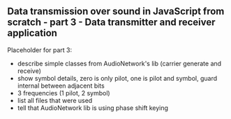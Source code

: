 ## Data transmission over sound in JavaScript from scratch - part 3 - Data transmitter and receiver application

Placeholder for part 3:

- describe simple classes from AudioNetwork's lib (carrier generate and receive)
- show symbol details, zero is only pilot, one is pilot and symbol, guard internal between adjacent bits
- 3 frequencies (1 pilot, 2 symbol)
- list all files that were used
- tell that AudioNetwork lib is using phase shift keying